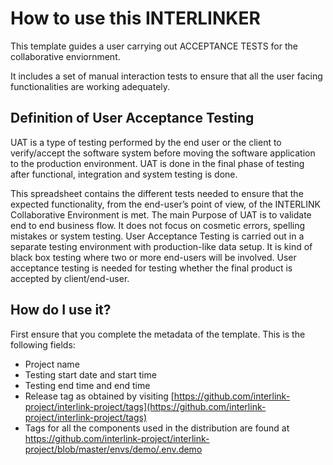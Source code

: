 # How to use this INTERLINKER
This template guides a user carrying out ACCEPTANCE TESTS for the collaborative enviornment. 

It includes a set of manual interaction tests to ensure that all the user facing functionalities are working adequately.

## Definition of User Acceptance Testing
UAT is a type of testing performed by the end user or the client to verify/accept the software system before moving the software application to the production environment. UAT is done in the final phase of testing after functional, integration and system testing is done.

This spreadsheet contains the different tests needed to ensure that the expected functionality, from the end-user’s point of view, of the INTERLINK Collaborative Environment is met. The main Purpose of UAT is to validate end to end business flow. It does not focus on cosmetic errors, spelling mistakes or system testing. User Acceptance Testing is carried out in a separate testing environment with production-like data setup. It is kind of black box testing where two or more end-users will be involved. User acceptance testing is needed for testing whether the final product is accepted by client/end-user.

## How do I use it?
First ensure that you complete the metadata of the template. This is the following fields:
- Project name
- Testing start date and start time
- Testing end time and end time
- Release tag as obtained by visiting [https://github.com/interlink-project/interlink-project/tags](https://github.com/interlink-project/interlink-project/tags)
- Tags for all the components used in the distribution are found at https://github.com/interlink-project/interlink-project/blob/master/envs/demo/.env.demo 